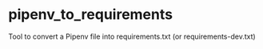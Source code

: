 # pipenv_to_requirements
Tool to convert a Pipenv file into requirements.txt (or requirements-dev.txt)
